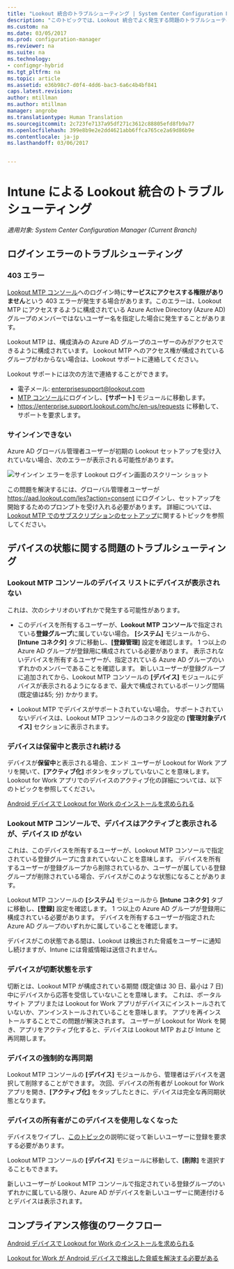 ```yaml
---
title: "Lookout 統合のトラブルシューティング | System Center Configuration Manager"
description: "このトピックでは、Lookout 統合でよく発生する問題のトラブルシューティングについて説明します。"
ms.custom: na
ms.date: 03/05/2017
ms.prod: configuration-manager
ms.reviewer: na
ms.suite: na
ms.technology:
- configmgr-hybrid
ms.tgt_pltfrm: na
ms.topic: article
ms.assetid: e36b98c7-d0f4-4dd6-bac3-6a6c4b4bf841
caps.latest.revision: 
author: mtillman
ms.author: mtillman
manager: angrobe
ms.translationtype: Human Translation
ms.sourcegitcommit: 2c723fe7137a95df271c3612c88805efd8fb9a77
ms.openlocfilehash: 399e8b9e2e2dd4621abb6ffca765ce2a69d86b9e
ms.contentlocale: ja-jp
ms.lasthandoff: 03/06/2017


---
```

# <a name="troubleshoot-lookout-integration-with-intune"></a>Intune による Lookout 統合のトラブルシューティング

*適用対象: System Center Configuration Manager (Current Branch)*

## <a name="troubleshoot-login-errors"></a>ログイン エラーのトラブルシューティング
### <a name="403-errors"></a>403 エラー
[Lookout MTP コンソール](https://aad.lookout.com)へのログイン時に**サービスにアクセスする権限がありません**という 403 エラーが発生する場合があります。このエラーは、Lookout MTP にアクセスするように構成されている Azure Active Directory (Azure AD) グループのメンバーではないユーザー名を指定した場合に発生することがあります。

Lookout MTP は、構成済みの Azure AD グループのユーザーのみがアクセスできるように構成されています。 Lookout MTP へのアクセス権が構成されているグループがわからない場合は、Lookout サポートに連絡してください。

Lookout サポートには次の方法で連絡することができます。

* 電子メール: enterprisesupport@lookout.com
* [MTP コンソール](http://aad.lookout.com)にログインし、**[サポート]** モジュールに移動します。
* https://enterprise.support.lookout.com/hc/en-us/requests に移動して、サポートを要求します。

### <a name="unable-to-sign-in"></a>サインインできない
Azure AD グローバル管理者ユーザーが初期の Lookout セットアップを受け入れていない場合、次のエラーが表示される可能性があります。

![サインイン エラーを示す Lookout ログイン画面のスクリーン ショット](media/lookout-consent-not-accepted-error.png)

この問題を解決するには、グローバル管理者ユーザーが https://aad.lookout.com/les?action=consent にログインし、セットアップを開始するためのプロンプトを受け入れる必要があります。 詳細については、[Lookout MTP でのサブスクリプションのセットアップ](set-up-your-subscription-with-lookout.md)に関するトピックを参照してください。

## <a name="troubleshoot-device-status-issues"></a>デバイスの状態に関する問題のトラブルシューティング

### <a name="device-not-showing-up-in-the-lookout-mtp-console-device-list"></a>Lookout MTP コンソールのデバイス リストにデバイスが表示されない

これは、次のシナリオのいずれかで発生する可能性があります。
* このデバイスを所有するユーザーが、**Lookout MTP コンソール**で指定されている**登録グループ**に属していない場合。  **[システム]** モジュールから、**[Intune コネクタ]** タブに移動し、**[登録管理]** 設定を確認します。  1 つ以上の Azure AD グループが登録用に構成されている必要があります。  表示されないデバイスを所有するユーザーが、指定されている Azure AD グループのいずれかのメンバーであることを確認します。  新しいユーザーが登録グループに追加されてから、Lookout MTP コンソールの **[デバイス]** モジュールにデバイスが表示されるようになるまで、最大で構成されているポーリング間隔 (既定値は&5; 分) かかります。

* Lookout MTP でデバイスがサポートされていない場合。  サポートされていないデバイスは、Lookout MTP コンソールのコネクタ設定の **[管理対象デバイス]** セクションに表示されます。

### <a name="device-continues-to-be-reported-as-pending"></a>デバイスは**保留中**と表示され続ける

デバイスが**保留中**と表示される場合、エンド ユーザーが Lookout for Work アプリを開いて、**[アクティブ化]** ボタンをタップしていないことを意味します。 Lookout for Work アプリでのデバイスのアクティブ化の詳細については、以下のトピックを参照してください。

[Android デバイスで Lookout for Work のインストールを求められる](http://docs.microsoft.com/intune/enduser/you-are-prompted-to-install-lookout-for-work-android)

### <a name="in-the-lookout-mtp-console-a-device-is-showing-as-active-but-does-not-have-a-device-id"></a>Lookout MTP コンソールで、デバイスはアクティブと表示されるが、デバイス ID がない
これは、このデバイスを所有するユーザーが、Lookout MTP コンソールで指定されている登録グループに含まれていないことを意味します。   デバイスを所有するユーザーが登録グループから削除されているか、ユーザーが属している登録グループが削除されている場合、デバイスがこのような状態になることがあります。

Lookout MTP コンソールの **[システム]** モジュールから **[Intune コネクタ]** タブに移動し、**[登録]** 設定を確認します。  1 つ以上の Azure AD グループが登録用に構成されている必要があります。  デバイスを所有するユーザーが指定された Azure AD グループのいずれかに属していることを確認します。

デバイスがこの状態である間は、Lookout は検出された脅威をユーザーに通知し続けますが、Intune には脅威情報は送信されません。

### <a name="device-shows-disconnected-state"></a>デバイスが切断状態を示す

切断とは、Lookout MTP が構成されている期間 (既定値は 30 日、最小は 7 日) 中にデバイスから応答を受信していないことを意味します。 これは、ポータル サイト アプリまたは Lookout for Work アプリがデバイスにインストールされていないか、アンインストールされていることを意味します。 アプリを再インストールすることでこの問題が解決されます。 ユーザーが Lookout for Work を開き、アプリをアクティブ化すると、デバイスは Lookout MTP および Intune と再同期します。

### <a name="forcing-a-resync-on-the-device"></a>デバイスの強制的な再同期
Lookout MTP コンソールの **[デバイス]** モジュールから、管理者はデバイスを選択して削除することができます。   次回、デバイスの所有者が Lookout for Work アプリを開き、**[アクティブ化]** をタップしたときに、デバイスは完全な再同期状態となります。

### <a name="the-owner-of-the-device-is-no-longer-using-this-device"></a>デバイスの所有者がこのデバイスを使用しなくなった
デバイスをワイプし、[このトピック](https://docs.microsoft.com/en-us/sccm/mdm/deploy-use/wipe-lock-reset-devices#full-wipe)の説明に従って新しいユーザーに登録を要求する必要があります。


Lookout MTP コンソールの **[デバイス]** モジュールに移動して、**[削除]** を選択することもできます。

新しいユーザーが Lookout MTP コンソールで指定されている登録グループのいずれかに属している限り、Azure AD がデバイスを新しいユーザーに関連付けるとデバイスは表示されます。

## <a name="compliance-remediation-workflows"></a>コンプライアンス修復のワークフロー
[Android デバイスで Lookout for Work のインストールを求められる]( http://docs.microsoft.com/intune/enduser/you-are-prompted-to-install-lookout-for-work-android)

[Lookout for Work が Android デバイスで検出した脅威を解決する必要がある](http://docs.microsoft.com/intune/enduser/you-need-to-resolve-a-threat-found-by-lookout-for-work-android)


